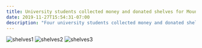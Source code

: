 ```yaml
---
title: University students collected money and donated shelves for Mount Hira School. 
date: 2019-11-27T15:54:31-07:00
description: "Four university students collected money and donated shelves for all the classrooms of Mount Hira School. May Allah accept their thoughtful contribution."
---
```


![shelves1](/img/whatsapp-shelves1.webp)
![shelves2](/img/whatsapp-shelves2.webp)
![shelves3](/img/whatsapp-shelves3.webp)
